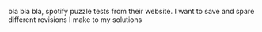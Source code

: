 bla bla bla, spotify puzzle tests from their website.
I want to save and spare different revisions I make to my solutions